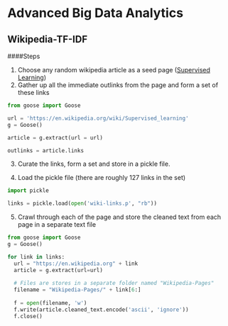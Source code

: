 # Advanced Big Data Analytics

## Wikipedia-TF-IDF

####Steps

1. Choose any random wikipedia article as a seed page ([Supervised Learning](https://en.wikipedia.org/wiki/Supervised_learning))
2. Gather up all the immediate outlinks from the page and form a set of these links

  ```python
  from goose import Goose
  
  url = 'https://en.wikipedia.org/wiki/Supervised_learning'
  g = Goose()
  
  article = g.extract(url = url)
  
  outlinks = article.links
  ```

3. Curate the links, form a set and store in a pickle file.

4. Load the pickle file (there are roughly 127 links in the set)

  ```python
  import pickle
  
  links = pickle.load(open('wiki-links.p', "rb"))
  ```

5. Crawl through each of the page and store the cleaned text from each page in a separate text file

  ```python
  from goose import Goose
  g = Goose()
  
  for link in links:
    url = "https://en.wikipedia.org" + link
    article = g.extract(url=url)
    
    # Files are stores in a separate folder named "Wikipedia-Pages"
    filename = "Wikipedia-Pages/" + link[6:]
    
    f = open(filename, 'w')
    f.write(article.cleaned_text.encode('ascii', 'ignore'))
    f.close()

  ```
  

